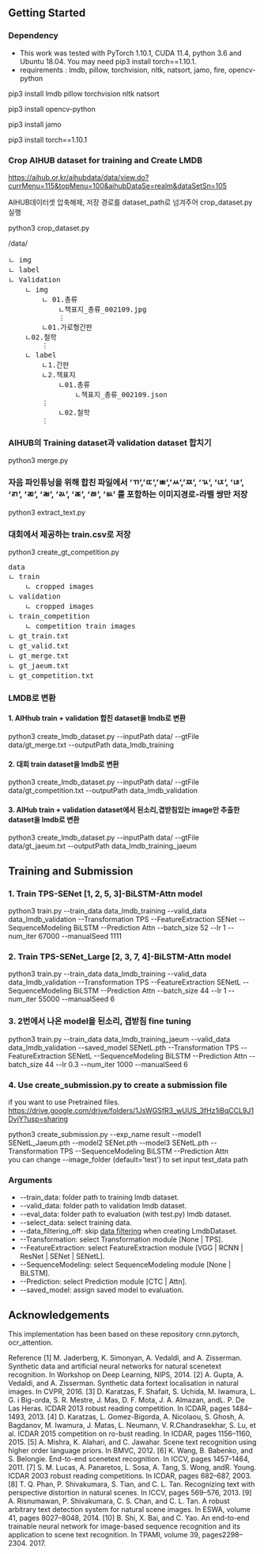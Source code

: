 ## **Getting Started**
### **Dependency**
- This work was tested with PyTorch 1.10.1, CUDA 11.4, python 3.6 and Ubuntu 18.04.
  You may need pip3 install torch==1.10.1.
- requirements : lmdb, pillow, torchvision, nltk, natsort, jamo, fire, opencv-python

pip3 install lmdb pillow torchvision nltk natsort

pip3 install opencv-python

pip3 install jamo

pip3 install torch==1.10.1


### **Crop AIHUB dataset for training and Create LMDB**
<https://aihub.or.kr/aihubdata/data/view.do?currMenu=115&topMenu=100&aihubDataSe=realm&dataSetSn=105>

AIHUB데이터셋 압축해제, 저장 경로를 dataset_path로 넘겨주어 crop_dataset.py 실행

python3 crop_dataset.py

/data/
<pre>
ㄴ img
ㄴ label
ㄴ Validation
	ㄴ img
	    ㄴ 01.총류
	        ㄴ책표지_총류_002109.jpg
			⋮
	    ㄴ01.가로형간판
    ㄴ02.철학
		⋮
	ㄴ label
	    ㄴ1.간판
	    ㄴ2.책표지
	        ㄴ01.총류
	            ㄴ책표지_총류_002109.json
		⋮
	        ㄴ02.철학
		⋮
</pre>


### AIHUB의 Training dataset과 validation dataset 합치기

python3 merge.py 

### 자음 파인튜닝을 위해 합친 파일에서 ‘ㄲ’,’ㄸ’,’ㅃ’,’ㅆ’,’ㅉ’, ‘ㄳ’, ‘ㄵ’, ‘ㄶ’, ‘ㄺ’, ‘ㄻ’, ‘ㄼ’, ‘ㄽ’, ‘ㄾ’, ‘ㅀ’, ‘ㅄ’ 를 포함하는 이미지경로-라벨 쌍만 저장

python3 extract_text.py

### 대회에서 제공하는 train.csv로 저장

python3 create_gt_competition.py
<pre>
data
ㄴ train
    ㄴ cropped images
ㄴ validation
    ㄴ cropped images
ㄴ train_competition
    ㄴ competition train images
ㄴ gt_train.txt
ㄴ gt_valid.txt
ㄴ gt_merge.txt
ㄴ gt_jaeum.txt
ㄴ gt_competition.txt
</pre>

### LMDB로 변환

#### 1. AIHhub train + validation 합친 dataset을 lmdb로 변환

python3 create_lmdb_dataset.py --inputPath data/ --gtFile data/gt_merge.txt --outputPath data_lmdb_training

#### 2. 대회 train dataset을 lmdb로 변환

python3 create_lmdb_dataset.py --inputPath data/ --gtFile data/gt_competition.txt --outputPath data_lmdb_validation

#### 3. AIHub train + validation dataset에서 된소리,겹받침있는 image만 추출한 dataset을 lmdb로 변환

python3 create_lmdb_dataset.py --inputPath data/ --gtFile data/gt_jaeum.txt --outputPath data_lmdb_training_jaeum

## **Training and Submission**
### 1. Train TPS-SENet [1, 2, 5, 3]-BiLSTM-Attn model

python3 train.py --train_data data_lmdb_training --valid_data data_lmdb_validation --Transformation TPS --FeatureExtraction SENet --SequenceModeling BiLSTM --Prediction Attn --batch_size 52 --lr 1 --num_iter 67000 --manualSeed 1111

### 2. Train TPS-SENet_Large [2, 3, 7, 4]-BiLSTM-Attn model

python3 train.py --train_data data_lmdb_training --valid_data data_lmdb_validation --Transformation TPS --FeatureExtraction SENetL --SequenceModeling BiLSTM --Prediction Attn --batch_size 44 --lr 1 --num_iter 55000 --manualSeed 6

### 3. 2번에서 나온 model을 된소리, 겹받침 fine tuning

python3 train.py --train_data  data_lmdb_training_jaeum --valid_data data_lmdb_validation --saved_model SENetL.pth --Transformation TPS --FeatureExtraction SENetL --SequenceModeling BiLSTM --Prediction Attn --batch_size 44 --lr 0.3 --num_iter 1000 --manualSeed 6

### 4. Use  create_submission.py to create a submission file

if you want to use Pretrained files.
<https://drive.google.com/drive/folders/1JsWGSfR3_wUUS_3fHz1iBqCCL9J1DvjY?usp=sharing>


python3 create_submission.py --exp_name result --model1 SENetL_Jaeum.pth --model2 SENet.pth --model3 SENetL.pth --Transformation TPS --SequenceModeling BiLSTM --Prediction Attn
<br>you can change --image_folder (default='test') to set input test_data path
### **Arguments**
- --train_data: folder path to training lmdb dataset.
- --valid_data: folder path to validation lmdb dataset.
- --eval_data: folder path to evaluation (with test.py) lmdb dataset.
- --select_data: select training data.
- --data_filtering_off: skip [data filtering](https://github.com/clovaai/deep-text-recognition-benchmark/blob/f2c54ae2a4cc787a0f5859e9fdd0e399812c76a3/dataset.py#L126-L146) when creating LmdbDataset.
- --Transformation: select Transformation module [None | TPS].
- --FeatureExtraction: select FeatureExtraction module [VGG | RCNN | ResNet  | SENet  | SENetL].
- --SequenceModeling: select SequenceModeling module [None | BiLSTM].
- --Prediction: select Prediction module [CTC | Attn].
- --saved_model: assign saved model to evaluation.


## **Acknowledgements**

This implementation has been based on these repository crnn.pytorch, ocr_attention.

Reference
[1] M. Jaderberg, K. Simonyan, A. Vedaldi, and A. Zisserman. Synthetic data and artificial neural networks for natural scenetext recognition. In Workshop on Deep Learning, NIPS, 2014.
[2] A. Gupta, A. Vedaldi, and A. Zisserman. Synthetic data fortext localisation in natural images. In CVPR, 2016.
[3] D. Karatzas, F. Shafait, S. Uchida, M. Iwamura, L. G. i Big-orda, S. R. Mestre, J. Mas, D. F. Mota, J. A. Almazan, andL. P. De Las Heras. ICDAR 2013 robust reading competition. In ICDAR, pages 1484–1493, 2013.
[4] D. Karatzas, L. Gomez-Bigorda, A. Nicolaou, S. Ghosh, A. Bagdanov, M. Iwamura, J. Matas, L. Neumann, V. R.Chandrasekhar, S. Lu, et al. ICDAR 2015 competition on ro-bust reading. In ICDAR, pages 1156–1160, 2015.
[5] A. Mishra, K. Alahari, and C. Jawahar. Scene text recognition using higher order language priors. In BMVC, 2012.
[6] K. Wang, B. Babenko, and S. Belongie. End-to-end scenetext recognition. In ICCV, pages 1457–1464, 2011.
[7] S. M. Lucas, A. Panaretos, L. Sosa, A. Tang, S. Wong, andR. Young. ICDAR 2003 robust reading competitions. In ICDAR, pages 682–687, 2003.
[8] T. Q. Phan, P. Shivakumara, S. Tian, and C. L. Tan. Recognizing text with perspective distortion in natural scenes. In ICCV, pages 569–576, 2013.
[9] A. Risnumawan, P. Shivakumara, C. S. Chan, and C. L. Tan. A robust arbitrary text detection system for natural scene images. In ESWA, volume 41, pages 8027–8048, 2014.
[10] B. Shi, X. Bai, and C. Yao. An end-to-end trainable neural network for image-based sequence recognition and its application to scene text recognition. In TPAMI, volume 39, pages2298–2304. 2017.
